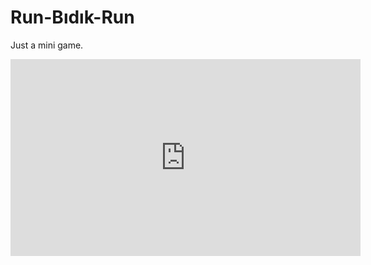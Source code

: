 # Run-Bıdık-Run
Just a mini game.
<iframe width="560" height="315" src="https://www.youtube.com/embed/8gdwvtzKjOo" frameborder="0" allow="accelerometer; autoplay; encrypted-media; gyroscope; picture-in-picture" allowfullscreen></iframe>
